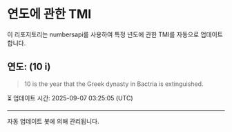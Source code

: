 
# 연도에 관한 TMI

이 리포지토리는 numbersapi를 사용하여 특정 년도에 관한 TMI를 자동으로 업데이트합니다.

## 연도: (10 i)
> 10 is the year that the Greek dynasty in Bactria is extinguished.

⏳ 업데이트 시간: 2025-09-07 03:25:05 (UTC)

---
자동 업데이트 봇에 의해 관리됩니다.
